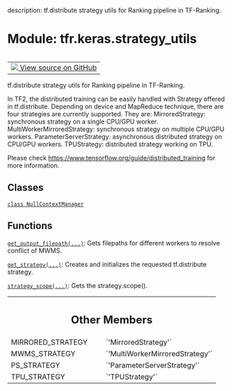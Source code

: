 description: tf.distribute strategy utils for Ranking pipeline in TF-Ranking.

<div itemscope itemtype="http://developers.google.com/ReferenceObject">
<meta itemprop="name" content="tfr.keras.strategy_utils" />
<meta itemprop="path" content="Stable" />
<meta itemprop="property" content="MIRRORED_STRATEGY"/>
<meta itemprop="property" content="MWMS_STRATEGY"/>
<meta itemprop="property" content="PS_STRATEGY"/>
<meta itemprop="property" content="TPU_STRATEGY"/>
</div>

# Module: tfr.keras.strategy_utils

<!-- Insert buttons and diff -->

<table class="tfo-notebook-buttons tfo-api nocontent" align="left">
<td>
  <a target="_blank" href="https://github.com/tensorflow/ranking/tree/master/tensorflow_ranking/python/keras/strategy_utils.py">
    <img src="https://www.tensorflow.org/images/GitHub-Mark-32px.png" />
    View source on GitHub
  </a>
</td>
</table>

tf.distribute strategy utils for Ranking pipeline in TF-Ranking.

In TF2, the distributed training can be easily handled with Strategy offered in
tf.distribute. Depending on device and MapReduce technique, there are four
strategies are currently supported. They are: MirroredStrategy: synchronous
strategy on a single CPU/GPU worker. MultiWorkerMirroredStrategy: synchronous
strategy on multiple CPU/GPU workers. ParameterServerStrategy: asynchronous
distributed strategy on CPU/GPU workers. TPUStrategy: distributed strategy
working on TPU.

Please check https://www.tensorflow.org/guide/distributed_training for more
information.

## Classes

[`class NullContextManager`](../../tfr/keras/strategy_utils/NullContextManager.md)

## Functions

[`get_output_filepath(...)`](../../tfr/keras/strategy_utils/get_output_filepath.md):
Gets filepaths for different workers to resolve conflict of MWMS.

[`get_strategy(...)`](../../tfr/keras/strategy_utils/get_strategy.md): Creates
and initializes the requested tf.distribute strategy.

[`strategy_scope(...)`](../../tfr/keras/strategy_utils/strategy_scope.md): Gets
the strategy.scope().

<!-- Tabular view -->

 <table class="responsive fixed orange">
<colgroup><col width="214px"><col></colgroup>
<tr><th colspan="2"><h2 class="add-link">Other Members</h2></th></tr>

<tr>
<td>
MIRRORED_STRATEGY<a id="MIRRORED_STRATEGY"></a>
</td>
<td>
`'MirroredStrategy'`
</td>
</tr><tr>
<td>
MWMS_STRATEGY<a id="MWMS_STRATEGY"></a>
</td>
<td>
`'MultiWorkerMirroredStrategy'`
</td>
</tr><tr>
<td>
PS_STRATEGY<a id="PS_STRATEGY"></a>
</td>
<td>
`'ParameterServerStrategy'`
</td>
</tr><tr>
<td>
TPU_STRATEGY<a id="TPU_STRATEGY"></a>
</td>
<td>
`'TPUStrategy'`
</td>
</tr>
</table>
